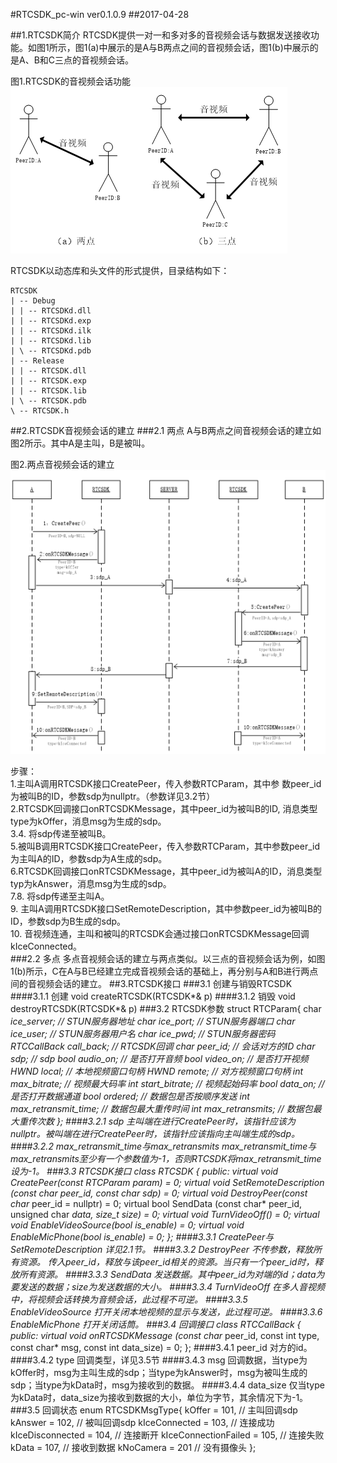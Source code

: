 #RTCSDK_pc-win ver0.1.0.9 
##2017-04-28

##1.RTCSDK简介
RTCSDK提供一对一和多对多的音视频会话与数据发送接收功能。如图1所示，图1(a)中展示的是A与B两点之间的音视频会话，图1(b)中展示的是A、B和C三点的音视频会话。

图1.RTCSDK的音视频会话功能
![](./RTCSDK/RTCSDK-conversation.png)

RTCSDK以动态库和头文件的形式提供，目录结构如下：

	RTCSDK
	| -- Debug
	| | -- RTCSDKd.dll
	| | -- RTCSDKd.exp
	| | -- RTCSDKd.ilk
	| | -- RTCSDKd.lib
	| \ -- RTCSDKd.pdb
	| -- Release
	| | -- RTCSDK.dll
	| | -- RTCSDK.exp
	| | -- RTCSDK.lib
	| \ -- RTCSDK.pdb
	\ -- RTCSDK.h

##2.RTCSDK音视频会话的建立
###2.1 两点
A与B两点之间音视频会话的建立如图2所示。其中A是主叫，B是被叫。

图2.两点音视频会话的建立
![](./RTCSDK/RTCSDK-establish.png)

步骤：</br>
1.主叫A调用RTCSDK接口CreatePeer，传入参数RTCParam，其中参	数peer_id为被叫B的ID，参数sdp为nullptr。（参数详见3.2节）</br>
2.RTCSDK回调接口onRTCSDKMessage，其中peer_id为被叫B的ID,	消息类型type为kOffer，消息msg为生成的sdp。</br>
3.4. 将sdp传递至被叫B。</br>
5.被叫B调用RTCSDK接口CreatePeer，传入参数RTCParam，其中参数peer_id为主叫A的ID，参数sdp为A生成的sdp。</br>
6.RTCSDK回调接口onRTCSDKMessage，其中peer_id为被叫A的ID，消息类型typ为kAnswer，消息msg为生成的sdp。</br>
7.8. 将sdp传递至主叫A。</br>
9. 主叫A调用RTCSDK接口SetRemoteDescription，其中参数peer_id为被叫B的ID，参数sdp为B生成的sdp。</br>
10.	音视频连通，主叫和被叫的RTCSDK会通过接口onRTCSDKMessage回调kIceConnected。</br>
###2.2 多点
多点音视频会话的建立与两点类似。以三点的音视频会话为例，如图1(b)所示，C在A与B已经建立完成音视频会话的基础上，再分别与A和B进行两点间的音视频会话的建立。
##3.RTCSDK接口
###3.1 创建与销毁RTCSDK
####3.1.1 创建
	void createRTCSDK(RTCSDK*& p)
####3.1.2 销毁
	void destroyRTCSDK(RTCSDK*& p)
###3.2 RTCSDK参数
	struct RTCParam{ 
		char *ice_server; // STUN服务器地址 
		char *ice_port; // STUN服务器端口 
		char *ice_user; // STUN服务器用户名 
		char *ice_pwd; // STUN服务器密码 
		RTCCallBack *call_back; // RTCSDK回调 
		char* peer_id; // 会话对方的ID 
		char* sdp; // sdp 
		bool audio_on; // 是否打开音频 
		bool video_on; // 是否打开视频 
		HWND local; // 本地视频窗口句柄 
		HWND remote; // 对方视频窗口句柄 
		int max_bitrate; // 视频最大码率 
		int start_bitrate; // 视频起始码率 
		bool data_on; // 是否打开数据通道 
		bool ordered; // 数据包是否按顺序发送 
		int max_retransmit_time; // 数据包最大重传时间 
		int max_retransmits; // 数据包最大重传次数 
	};
####3.2.1 sdp
主叫端在进行CreatePeer时，该指针应该为nullptr。被叫端在进行CreatePeer时，该指针应该指向主叫端生成的sdp。
####3.2.2 max_retransmit_time与max_retransmits 
max_retransmit_time与max_retransmits至少有一个参数值为-1，否则RTCSDK将max_retransmit_time设为-1。
###3.3 RTCSDK接口
	class RTCSDK { 
	public: 
	virtual void CreatePeer(const RTCParam param) = 0; 
	virtual void SetRemoteDescription
	 		(const char* peer_id, const char* sdp) = 0; 
	virtual void DestroyPeer(const char* peer_id = nullptr) = 0; 
	virtual bool SendData
	 		(const char* peer_id, unsigned char *data, size_t size) = 0; 
	virtual void TurnVideoOff() = 0;
	virtual void EnableVideoSource(bool is_enable) = 0; 
	virtual void EnableMicPhone(bool is_enable) = 0; 
	};
####3.3.1 CreatePeer与SetRemoteDescription
详见2.1节。
####3.3.2 DestroyPeer
不传参数，释放所有资源。
传入peer_id，释放与该peer_id相关的资源。当只有一个peer_id时，释放所有资源。
####3.3.3 SendData
发送数据。其中peer_id为对端的id；data为要发送的数据；size为发送数据的大小。
####3.3.4 TurnVideoOff
在多人音视频中，将视频会话转换为音频会话，此过程不可逆。
####3.3.5 EnableVideoSource
打开关闭本地视频的显示与发送，此过程可逆。
####3.3.6 EnableMicPhone
打开关闭话筒。
###3.4 回调接口
	class RTCCallBack { 
	public: 
	virtual void onRTCSDKMessage
	 		(const char* peer_id, const int type, 
	 			const char* msg, const int data_size) = 0; 
	};
####3.4.1 peer_id
对方的id。
####3.4.2 type
回调类型，详见3.5节
####3.4.3 msg
回调数据，当type为kOffer时，msg为主叫生成的sdp；当type为kAnswer时，msg为被叫生成的sdp；当type为kData时，msg为接收到的数据。
####3.4.4 data_size
仅当type为kData时，data_size为接收到数据的大小，单位为字节，其余情况下为-1。
###3.5 回调状态
	enum RTCSDKMsgType{
	kOffer = 101, // 主叫回调sdp 
	kAnswer = 102, // 被叫回调sdp
	kIceConnected = 103, // 连接成功 
	kIceDisconnected = 104, // 连接断开 
	kIceConnectionFailed = 105, // 连接失败 
	kData = 107, // 接收到数据 
	kNoCamera = 201 // 没有摄像头 
	}; 

